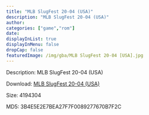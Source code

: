 ```yaml
---
title: "MLB SlugFest 20-04 (USA)"
description: "MLB SlugFest 20-04 (USA)"
author: 
categories: ["game","rom"]
date: 
displayInList: true
displayInMenu: false
dropCap: false
featuredImage: /img/gba/MLB SlugFest 20-04 [USA].jpg
---
```


Description: MLB SlugFest 20-04 (USA)

Download: <a style="text-decoration:underline;" href="https://mega.nz/#!ySY2DAhQ!L_FvuhC7itn7mmo5J9rYJ4eMDE1a_-7P3ETnQWtjnPc" target = "_blank" rel = "nofollow" > MLB SlugFest 20-04 (USA)</a>

Size: 4194304

MD5: 3B4E5E2E7BEA27F7F0089277670B7F2C

